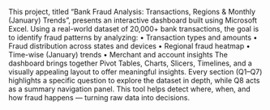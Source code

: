 This project, titled “Bank Fraud Analysis: Transactions, Regions & Monthly (January) Trends”, presents an interactive dashboard built using Microsoft Excel.
Using a real-world dataset of 20,000+ bank transactions, the goal is to identify fraud patterns by analyzing:
•	Transaction types and amounts
•	Fraud distribution across states and devices
•	Regional fraud heatmap
•	Time-wise (January) trends
•	Merchant and account insights
The dashboard brings together Pivot Tables, Charts, Slicers, Timelines, and a visually appealing layout to offer meaningful insights. Every section (Q1–Q7) highlights a specific question to explore the dataset in depth, while Q8 acts as a summary navigation panel.
This tool helps detect where, when, and how fraud happens — turning raw data into decisions.

